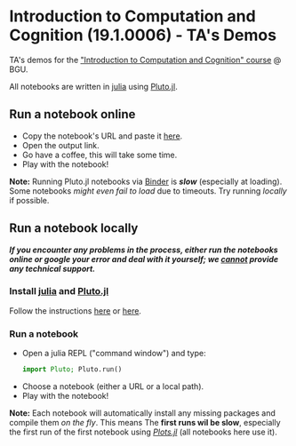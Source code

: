 # Introduction to Computation and Cognition (19.1.0006) - TA's Demos

TA's demos for the ["Introduction to Computation and Cognition" course](https://moodle2.bgu.ac.il/moodle/course/view.php?id=31934) @ BGU. 

All notebooks are written in [julia](https://julialang.org/) using [Pluto.jl](https://github.com/fonsp/Pluto.jl). 

## Run a notebook online

- Copy the notebook's URL and paste it [here](http://pluto-on-binder.glitch.me/). 
- Open the output link. 
- Go have a coffee, this will take some time. 
- Play with the notebook!

**Note:** Running Pluto.jl notebooks via [Binder](https://mybinder.org/) is ***slow*** (especially at loading). Some notebooks *might even fail to load* due to timeouts. Try running *locally* if possible. 


## Run a notebook locally

***If you encounter any problems in the process, either run the notebooks online or google your error and deal with it yourself; we <ins>cannot</ins> provide any technical support.***

### Install [julia](https://julialang.org/) and [Pluto.jl](https://github.com/fonsp/Pluto.jl)

Follow the instructions [here](https://www.youtube.com/watch?v=OOjKEgbt8AI) or [here](https://github.com/fonsp/Pluto.jl#Installation). 

### Run a notebook

- Open a julia REPL ("command window") and type: 
    ```julia
    import Pluto; Pluto.run()
    ```
- Choose a notebook (either a URL or a local path). 
- Play with the notebook!

**Note:** Each notebook will automatically install any missing packages and compile them *on the fly*. This means The **first runs wil be slow**, especially the first run of the first notebook using *[Plots.jl](http://docs.juliaplots.org/latest/)* (all notebooks here use it). 

